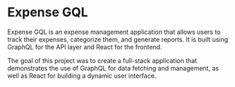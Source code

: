 # Expense GQL

Expense GQL is an expense management application that allows users to track their expenses, categorize them, and generate reports. It is built using GraphQL for the API layer and React for the frontend.

The goal of this project was to create a full-stack application that demonstrates the use of GraphQL for data fetching and management, as well as React for building a dynamic user interface.
